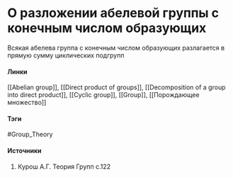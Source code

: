 # О разложении абелевой группы с конечным числом образующих
Всякая абелева группа с конечным числом образующих разлагается в прямую сумму циклических подгрупп

#### Линки
 [[Abelian group]],
 [[Direct product of groups]],
 [[Decomposition of a group into direct product]],
 [[Cyclic group]],
 [[Group]],
 [[Порождающее множество]]
#### Тэги
 #Group_Theory 
#### Источники
 1. Курош А.Г. Теория Групп с.122